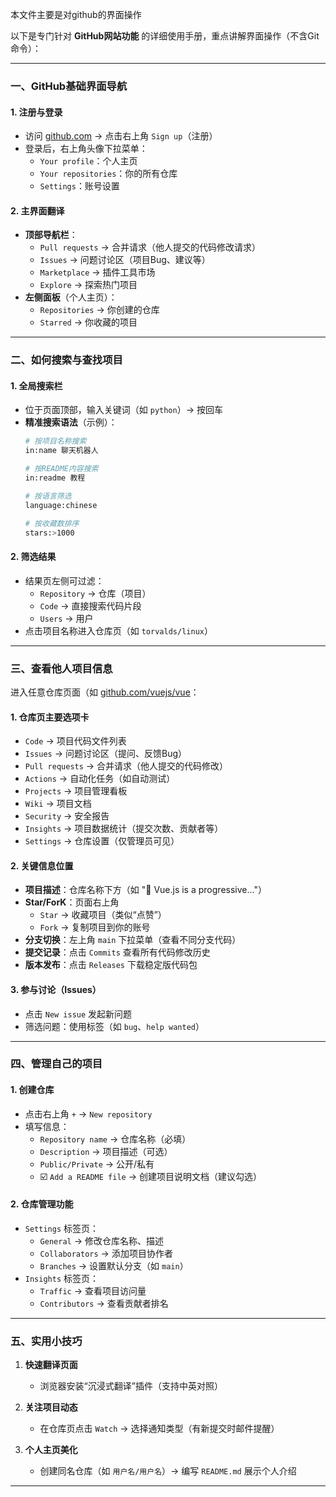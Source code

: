 本文件主要是对github的界面操作



以下是专门针对 **GitHub网站功能** 的详细使用手册，重点讲解界面操作（不含Git命令）：

---

### **一、GitHub基础界面导航**
#### 1. **注册与登录**
   - 访问 [github.com](https://github.com/) → 点击右上角 `Sign up`（注册）
   - 登录后，右上角头像下拉菜单：
     - `Your profile`：个人主页
     - `Your repositories`：你的所有仓库
     - `Settings`：账号设置

#### 2. **主界面翻译**
   - **顶部导航栏**：
     - `Pull requests` → 合并请求（他人提交的代码修改请求）
     - `Issues` → 问题讨论区（项目Bug、建议等）
     - `Marketplace` → 插件工具市场
     - `Explore` → 探索热门项目
   - **左侧面板**（个人主页）：
     - `Repositories` → 你创建的仓库
     - `Starred` → 你收藏的项目

---

### **二、如何搜索与查找项目**
#### 1. **全局搜索栏**
   - 位于页面顶部，输入关键词（如 `python`）→ 按回车
   - **精准搜索语法**（示例）：
     ```bash
     # 按项目名称搜索
     in:name 聊天机器人
     
     # 按README内容搜索
     in:readme 教程
     
     # 按语言筛选
     language:chinese
     
     # 按收藏数排序
     stars:>1000
     ```

#### 2. **筛选结果**
   - 结果页左侧可过滤：
     - `Repository` → 仓库（项目）
     - `Code` → 直接搜索代码片段
     - `Users` → 用户
   - 点击项目名称进入仓库页（如 `torvalds/linux`）

---

### **三、查看他人项目信息**
进入任意仓库页面（如 [github.com/vuejs/vue](https://github.com/vuejs/vue)：

#### 1. **仓库页主要选项卡**
   - `Code` → 项目代码文件列表
   - `Issues` → 问题讨论区（提问、反馈Bug）
   - `Pull requests` → 合并请求（他人提交的代码修改）
   - `Actions` → 自动化任务（如自动测试）
   - `Projects` → 项目管理看板
   - `Wiki` → 项目文档
   - `Security` → 安全报告
   - `Insights` → 项目数据统计（提交次数、贡献者等）
   - `Settings` → 仓库设置（仅管理员可见）

#### 2. **关键信息位置**
   - **项目描述**：仓库名称下方（如 "🖖 Vue.js is a progressive..."）
   - **Star/ForK**：页面右上角
     - `Star` → 收藏项目（类似“点赞”）
     - `Fork` → 复制项目到你的账号
   - **分支切换**：左上角 `main` 下拉菜单（查看不同分支代码）
   - **提交记录**：点击 `Commits` 查看所有代码修改历史
   - **版本发布**：点击 `Releases` 下载稳定版代码包

#### 3. **参与讨论（Issues）**
   - 点击 `New issue` 发起新问题
   - 筛选问题：使用标签（如 `bug`、`help wanted`）

---

### **四、管理自己的项目**
#### 1. **创建仓库**
   - 点击右上角 `+` → `New repository`
   - 填写信息：
     - `Repository name` → 仓库名称（必填）
     - `Description` → 项目描述（可选）
     - `Public/Private` → 公开/私有
     - ☑️ `Add a README file` → 创建项目说明文档（建议勾选）

#### 2. **仓库管理功能**
   - `Settings` 标签页：
     - `General` → 修改仓库名称、描述
     - `Collaborators` → 添加项目协作者
     - `Branches` → 设置默认分支（如 `main`）
   - `Insights` 标签页：
     - `Traffic` → 查看项目访问量
     - `Contributors` → 查看贡献者排名

---

### **五、实用小技巧**
1. **快速翻译页面**
   - 浏览器安装“沉浸式翻译”插件（支持中英对照）

2. **关注项目动态**
   - 在仓库页点击 `Watch` → 选择通知类型（有新提交时邮件提醒）

3. **个人主页美化**
   - 创建同名仓库（如 `用户名/用户名`）→ 编写 `README.md` 展示个人介绍

---

